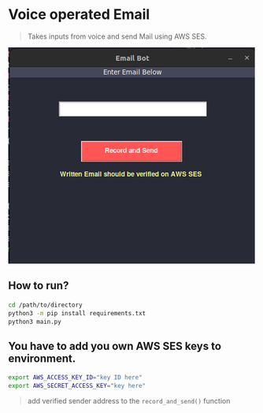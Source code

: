 # Voice operated Email
>Takes inputs from voice and send Mail using AWS SES.

![img](images/img_gui.png)


## How to run?

```bash
cd /path/to/directory
python3 -m pip install requirements.txt
python3 main.py
```
## You have to add you own AWS SES keys to environment.

```bash
export AWS_ACCESS_KEY_ID="key ID here"
export AWS_SECRET_ACCESS_KEY="key here"
```
> add verified sender address to the ```record_and_send()``` function
